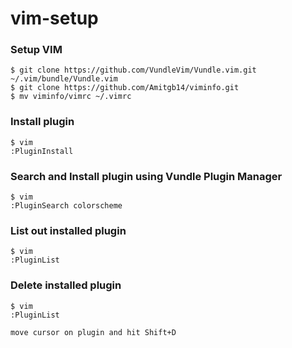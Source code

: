 # vim-setup



### Setup VIM
    $ git clone https://github.com/VundleVim/Vundle.vim.git ~/.vim/bundle/Vundle.vim
    $ git clone https://github.com/Amitgb14/viminfo.git
    $ mv viminfo/vimrc ~/.vimrc
    
    
### Install plugin

    $ vim
    :PluginInstall
    
    
### Search and Install plugin using Vundle Plugin Manager

    $ vim
    :PluginSearch colorscheme
    
    
### List out installed plugin

    $ vim
    :PluginList
    
    
### Delete installed plugin

    $ vim
    :PluginList
    
    move cursor on plugin and hit Shift+D
